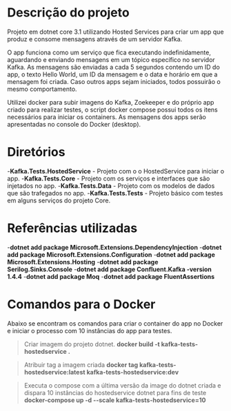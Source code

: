
# Descrição do projeto

Projeto em dotnet core 3.1 utilizando Hosted Services para criar um app que produz e consome mensagens através de um servidor Kafka.

O app funciona como um serviço que fica executando indefinidamente, aguardando e enviando mensagens em um tópico específico no servidor Kafka. As mensagens são enviadas a cada 5 segundos contendo um ID do app, o texto Hello World, um ID da mensagem e o data e horário em que a mensagem foi criada. Caso outros apps sejam iniciados, todos possuirão o mesmo comportamento.

Utilizei docker para subir imagens do Kafka, Zoekeeper e do próprio app criado para realizar testes, o script docker compose possui todos os itens necessários para iniciar os containers. As mensagens dos apps serão apresentadas no console do Docker (desktop). 

# Diretórios

 -**Kafka.Tests.HostedService** - Projeto com o o HostedService para iniciar o app. 
 -**Kafka.Tests.Core** - Projeto com os serviços e interfaces que são injetados no app. 
 -**Kafka.Tests.Data** - Projeto com os modelos de dados que são trafegados no app. 
 -**Kafka.Tests.Tests** - Projeto básico com testes em alguns serviços do projeto Core.

# Referências utilizadas

 -**dotnet add package Microsoft.Extensions.DependencyInjection** 
 -**dotnet add package Microsoft.Extensions.Configuration** 
 -**dotnet add package Microsoft.Extensions.Hosting** 
 -**dotnet add package Serilog.Sinks.Console** 
 -**dotnet add package Confluent.Kafka -version 1.4.4** 
 -**dotnet add package Moq** 
 -**dotnet add package FluentAssertions**

# Comandos para o Docker

Abaixo se encontram os comandos para criar o container do app no Docker e iniciar o processo com 10 instâncias do app para testes.

>Criar imagem do projeto dotnet.
**docker build -t kafka-tests-hostedservice .**

>Atribuir tag a imagem criada
**docker tag kafka-tests-hostedservice:latest kafka-tests-hostedservice:dev**

>Executa o compose com a última versão da image do dotnet criada e dispara 10 instâncias do hostedservice dotnet para fins de teste
**docker-compose up -d --scale kafka-tests-hostedservice=10**
